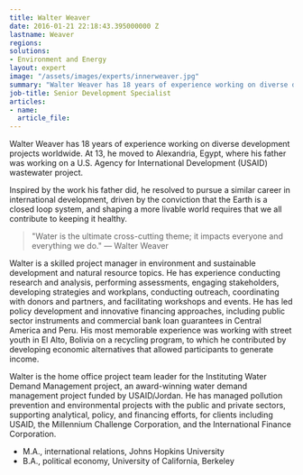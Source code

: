 ```yaml
---
title: Walter Weaver
date: 2016-01-21 22:18:43.395000000 Z
lastname: Weaver
regions:
solutions:
- Environment and Energy
layout: expert
image: "/assets/images/experts/innerweaver.jpg"
summary: "Walter Weaver has 18 years of experience working on diverse development projects worldwide. At 13, he moved to Alexandria, Egypt, where his father was working on a U.S. Agency for International Development (USAID) wastewater project."
job-title: Senior Development Specialist
articles:
- name:
  article_file:
---
```

Walter Weaver has 18 years of experience working on diverse development projects worldwide. At 13, he moved to Alexandria, Egypt, where his father was working on a U.S. Agency for International Development (USAID) wastewater project.

Inspired by the work his father did, he resolved to pursue a similar career in international development, driven by the conviction that the Earth is a closed loop system, and shaping a more livable world requires that we all contribute to keeping it healthy.

> "Water is the ultimate cross-cutting theme; it impacts everyone and everything we do." — Walter Weaver

Walter is a skilled project manager in environment and sustainable development and natural resource topics. He has experience conducting research and analysis, performing assessments, engaging stakeholders, developing strategies and workplans, conducting outreach, coordinating with donors and partners, and facilitating workshops and events. He has led policy development and innovative financing approaches, including public sector instruments and commercial bank loan guarantees in Central America and Peru. His most memorable experience was working with street youth in El Alto, Bolivia on a recycling program, to which he contributed by developing economic alternatives that allowed participants to generate income.

Walter is the home office project team leader for the Instituting Water Demand Management project, an award-winning water demand management project funded by USAID/Jordan. He has managed pollution prevention and environmental projects with the public and private sectors, supporting analytical, policy, and financing efforts, for clients including USAID, the Millennium Challenge Corporation, and the International Finance Corporation.

* M.A., international relations, Johns Hopkins University
* B.A., political economy, University of California, Berkeley
